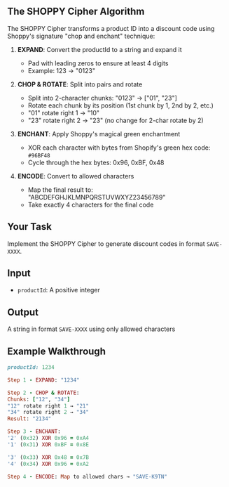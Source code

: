 ## The SHOPPY Cipher Algorithm

The SHOPPY Cipher transforms a product ID into a discount code using Shoppy's signature "chop and enchant" technique:

1. **EXPAND**: Convert the productId to a string and expand it
   - Pad with leading zeros to ensure at least 4 digits
   - Example: 123 → "0123"

2. **CHOP & ROTATE**: Split into pairs and rotate
   - Split into 2-character chunks: "0123" → ["01", "23"]
   - Rotate each chunk by its position (1st chunk by 1, 2nd by 2, etc.)
   - "01" rotate right 1 → "10"
   - "23" rotate right 2 → "23" (no change for 2-char rotate by 2)

3. **ENCHANT**: Apply Shoppy's magical green enchantment
   - XOR each character with bytes from Shopify's green hex code: `#96BF48`
   - Cycle through the hex bytes: 0x96, 0xBF, 0x48

4. **ENCODE**: Convert to allowed characters
   - Map the final result to: "ABCDEFGHJKLMNPQRSTUVWXYZ23456789"
   - Take exactly 4 characters for the final code

## Your Task

Implement the SHOPPY Cipher to generate discount codes in format `SAVE-XXXX`.

## Input

- `productId`: A positive integer

## Output

A string in format `SAVE-XXXX` using only allowed characters

## Example Walkthrough

```ruby
productId: 1234

Step 1 - EXPAND: "1234"

Step 2 - CHOP & ROTATE:
Chunks: ["12", "34"]
"12" rotate right 1 → "21"
"34" rotate right 2 → "34"
Result: "2134"

Step 3 - ENCHANT:
'2' (0x32) XOR 0x96 = 0xA4
'1' (0x31) XOR 0xBF = 0x8E

'3' (0x33) XOR 0x48 = 0x7B
'4' (0x34) XOR 0x96 = 0xA2

Step 4 - ENCODE: Map to allowed chars → "SAVE-K9TN"
```
